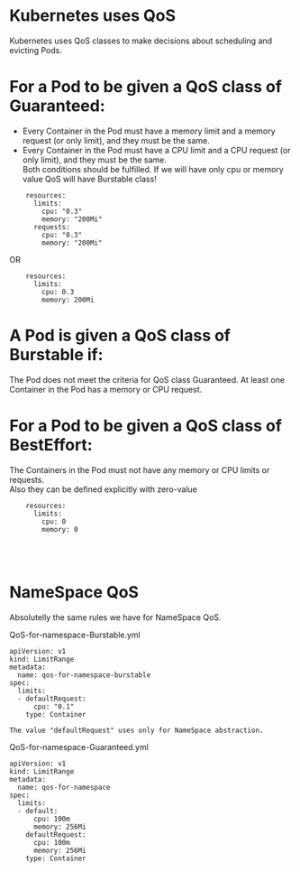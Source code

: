 # Kubernetes uses QoS

Kubernetes uses QoS classes to make decisions about scheduling and evicting Pods.

# For a Pod to be given a QoS class of Guaranteed:

- Every Container in the Pod must have a memory limit and a memory request (or only limit), and they must be the same.
- Every Container in the Pod must have a CPU limit and a CPU request (or only limit), and they must be the same.<br>
Both conditions should be fulfilled. If we will have only cpu or memory value QoS will have Burstable class!

```
    resources:
      limits:
        cpu: "0.3"
        memory: "200Mi"
      requests:
        cpu: "0.3"
        memory: "200Mi"
```

OR

```
    resources:
      limits:
        cpu: 0.3
        memory: 200Mi
```

# A Pod is given a QoS class of Burstable if:

The Pod does not meet the criteria for QoS class Guaranteed. At least one Container in the Pod has a memory or CPU request.

# For a Pod to be given a QoS class of BestEffort:

The Containers in the Pod must not have any memory or CPU limits or requests. <br>Also they can be defined explicitly with zero-value
```
    resources:
      limits:
        cpu: 0
        memory: 0
```
<br><br>
# NameSpace QoS

Absolutelly the same rules we have for NameSpace QoS.<br>

QoS-for-namespace-Burstable.yml
```
apiVersion: v1
kind: LimitRange
metadata:
  name: qos-for-namespace-burstable 
spec:
  limits:
  - defaultRequest:
      cpu: "0.1"
    type: Container
```

`The value "defaultRequest" uses only for NameSpace abstraction.`


QoS-for-namespace-Guaranteed.yml
```
apiVersion: v1
kind: LimitRange
metadata:
  name: qos-for-namespace
spec:
  limits:
  - default:
      cpu: 100m
      memory: 256Mi
    defaultRequest:
      cpu: 100m
      memory: 256Mi
    type: Container
```